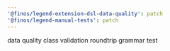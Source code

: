 ```yaml
---
'@finos/legend-extension-dsl-data-quality': patch
'@finos/legend-manual-tests': patch
---
```


data quality class validation roundtrip grammar test
